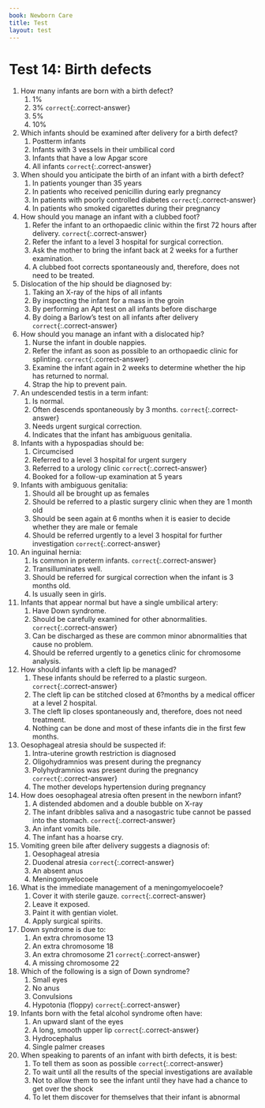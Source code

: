 ```yaml
---
book: Newborn Care
title: Test
layout: test
---
```


# Test 14: Birth defects

1.	How many infants are born with a birth defect?
	1.	1%
	1.	3% `correct`{:.correct-answer}
	1.	5%
	1.	10%
2.	Which infants should be examined after delivery for a birth defect?
	1.	Postterm infants
	1.	Infants with 3 vessels in their umbilical cord
	1.	Infants that have a low Apgar score
	1.	All infants `correct`{:.correct-answer}
3.	When should you anticipate the birth of an infant with a birth defect?
	1.	In patients younger than 35 years
	1.	In patients who received penicillin during early pregnancy
	1.	In patients with poorly controlled diabetes `correct`{:.correct-answer}
	1.	In patients who smoked cigarettes during their pregnancy
4.	How should you manage an infant with a clubbed foot?
	1.	Refer the infant to an orthopaedic clinic within the first 72 hours after delivery. `correct`{:.correct-answer}
	1.	Refer the infant to a level 3 hospital for surgical correction.
	1.	Ask the mother to bring the infant back at 2 weeks for a further examination.
	1.	A clubbed foot corrects spontaneously and, therefore, does not need to be treated.
5.	Dislocation of the hip should be diagnosed by:
	1.	Taking an X-ray of the hips of all infants
	1.	By inspecting the infant for a mass in the groin
	1.	By performing an Apt test on all infants before discharge
	1.	By doing a Barlow’s test on all infants after delivery `correct`{:.correct-answer}
6.	How should you manage an infant with a dislocated hip?
	1.	Nurse the infant in double nappies.
	1.	Refer the infant as soon as possible to an orthopaedic clinic for splinting. `correct`{:.correct-answer}
	1.	Examine the infant again in 2 weeks to determine whether the hip has returned to normal.
	1.	Strap the hip to prevent pain.
7.	An undescended testis in a term infant:
	1.	Is normal.
	1.	Often descends spontaneously by 3 months. `correct`{:.correct-answer}
	1.	Needs urgent surgical correction.
	1.	Indicates that the infant has ambiguous genitalia.
8.	Infants with a hypospadias should be:
	1.	Circumcised
	1.	Referred to a level 3 hospital for urgent surgery
	1.	Referred to a urology clinic `correct`{:.correct-answer}
	1.	Booked for a follow-up examination at 5 years
9.	Infants with ambiguous genitalia:
	1.	Should all be brought up as females
	1.	Should be referred to a plastic surgery clinic when they are 1 month old
	1.	Should be seen again at 6 months when it is easier to decide whether they are male or female
	1.	Should be referred urgently to a level 3 hospital for further investigation `correct`{:.correct-answer}
10.	An inguinal hernia:
	1.	Is common in preterm infants. `correct`{:.correct-answer}
	1.	Transilluminates well.
	1.	Should be referred for surgical correction when the infant is 3 months old.
	1.	Is usually seen in girls.
11.	Infants that appear normal but have a single umbilical artery:
	1.	Have Down syndrome.
	1.	Should be carefully examined for other abnormalities. `correct`{:.correct-answer}
	1.	Can be discharged as these are common minor abnormalities that cause no problem.
	1.	Should be referred urgently to a genetics clinic for chromosome analysis.
12.	How should infants with a cleft lip be managed?
	1.	These infants should be referred to a plastic surgeon. `correct`{:.correct-answer}
	1.	The cleft lip can be stitched closed at 6?months by a medical officer at a level 2 hospital.
	1.	The cleft lip closes spontaneously and, therefore, does not need treatment.
	1.	Nothing can be done and most of these infants die in the first few months.
13.	Oesophageal atresia should be suspected if:
	1.	Intra-uterine growth restriction is diagnosed
	1.	Oligohydramnios was present during the pregnancy
	1.	Polyhydramnios was present during the pregnancy `correct`{:.correct-answer}
	1.	The mother develops hypertension during pregnancy
14.	How does oesophageal atresia often present in the newborn infant?
	1.	A distended abdomen and a double bubble on X-ray
	1.	The infant dribbles saliva and a nasogastric tube cannot be passed into the stomach. `correct`{:.correct-answer}
	1.	An infant vomits bile.
	1.	The infant has a hoarse cry.
15.	Vomiting green bile after delivery suggests a diagnosis of:
	1.	Oesophageal atresia
	1.	Duodenal atresia `correct`{:.correct-answer}
	1.	An absent anus
	1.	Meningomyelocoele
16.	What is the immediate management of a meningomyelocoele?
	1.	Cover it with sterile gauze. `correct`{:.correct-answer}
	1.	Leave it exposed.
	1.	Paint it with gentian violet.
	1.	Apply surgical spirits.
17.	Down syndrome is due to:
	1.	An extra chromosome 13
	1.	An extra chromosome 18
	1.	An extra chromosome 21 `correct`{:.correct-answer}
	1.	A missing chromosome 22
18.	Which of the following is a sign of Down syndrome?
	1.	Small eyes
	1.	No anus
	1.	Convulsions
	1.	Hypotonia (floppy) `correct`{:.correct-answer}
19.	Infants born with the fetal alcohol syndrome often have:
	1.	An upward slant of the eyes
	1.	A long, smooth upper lip `correct`{:.correct-answer}
	1.	Hydrocephalus
	1.	Single palmer creases
20.	When speaking to parents of an infant with birth defects, it is best:
	1.	To tell them as soon as possible `correct`{:.correct-answer}
	1.	To wait until all the results of the special investigations are available
	1.	Not to allow them to see the infant until they have had a chance to get over the shock
	1.	To let them discover for themselves that their infant is abnormal
